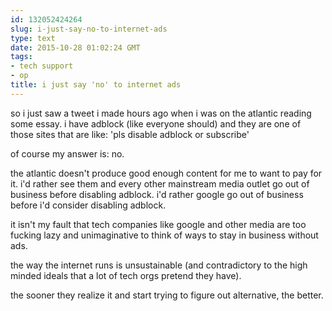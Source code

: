 ```yaml
---
id: 132052424264
slug: i-just-say-no-to-internet-ads
type: text
date: 2015-10-28 01:02:24 GMT
tags:
- tech support
- op
title: i just say 'no' to internet ads
---
```

so i just saw a tweet i made hours ago when i was on the atlantic reading some essay. i have adblock (like everyone should) and they are one of those sites that are like: 'pls disable adblock or subscribe'

of course my answer is: no.

the atlantic doesn't produce good enough content for me to want to pay for it. 
i'd rather see them and every other mainstream media outlet go out of business before disabling adblock. i'd rather google go out of business before i'd consider disabling adblock.

it isn't my fault that tech companies like google and other media are too fucking lazy and unimaginative to think of ways to stay in business without ads.

the way the internet runs is unsustainable (and contradictory to the high minded ideals that a lot of tech orgs pretend they have).

the sooner they realize it and start trying to figure out alternative, the better.